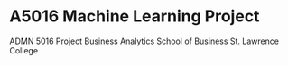 # A5016 Machine Learning Project
ADMN 5016 Project
Business Analytics
School of Business
St. Lawrence College

